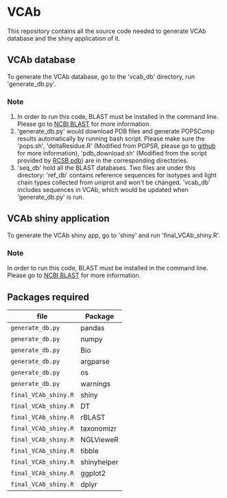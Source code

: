 # VCAb
This repository contains all the source code needed to generate VCAb database and the shiny application of it.

## VCAb database
To generate the VCAb database, go to the 'vcab_db' directory, run 'generate_db.py'.
### Note 
1. In order to run this code, BLAST must be installed in the command line. Please go to [NCBI BLAST](https://blast.ncbi.nlm.nih.gov/Blast.cgi?PAGE_TYPE=BlastDocs&DOC_TYPE=Download) for more information.
2. 'generate_db.py' would download PDB files and generate POPSComp results automatically by running bash script. Please make sure the 'pops.sh', 'deltaResidue.R' (Modified from POPSR, please go to [github](https://github.com/Fraternalilab/POPScomp/tree/master/POPSR) for more information), 'pdb_download.sh' (Modified from the script provided by [RCSB pdb](https://www.rcsb.org/docs/programmatic-access/batch-downloads-with-shell-script)) are in the corresponding directories.
3. 'seq_db' hold all the BLAST databases. Two files are under this directory: 'ref_db' contains reference sequences for isotypes and light chain types collected from uniprot and won't be changed. 'vcab_db' includes sequences in VCAb, which would be updated when 'generate_db.py' is run.

## VCAb shiny application
To generate the VCAb shiny app, go to 'shiny' and run 'final_VCAb_shiny.R'.
### Note
In order to run this code, BLAST must be installed in the command line. Please go to [NCBI BLAST](https://blast.ncbi.nlm.nih.gov/Blast.cgi?PAGE_TYPE=BlastDocs&DOC_TYPE=Download) for more information.

## Packages required 
| file | Package |
| ---- | ------- |
|`generate_db.py`| pandas |
|`generate_db.py`| numpy |
|`generate_db.py`| Bio |
|`generate_db.py`| argparse |
|`generate_db.py`| os |
|`generate_db.py`| warnings |
|`final_VCAb_shiny.R`| shiny |
|`final_VCAb_shiny.R`| DT |
|`final_VCAb_shiny.R`| rBLAST |
|`final_VCAb_shiny.R`| taxonomizr |
|`final_VCAb_shiny.R`| NGLVieweR |
|`final_VCAb_shiny.R`| tibble |
|`final_VCAb_shiny.R`| shinyhelper |
|`final_VCAb_shiny.R`| ggplot2 |
|`final_VCAb_shiny.R`| dplyr |
